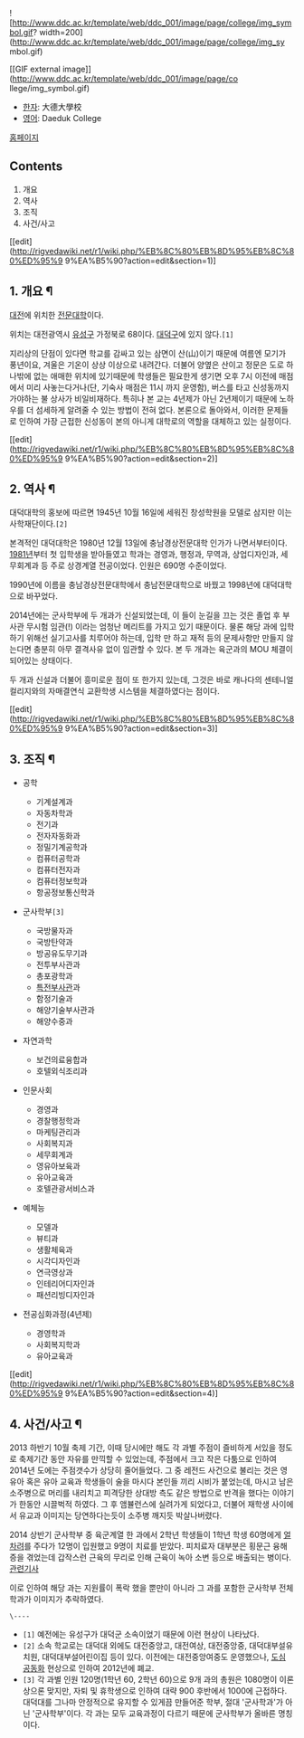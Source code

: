![http://www.ddc.ac.kr/template/web/ddc_001/image/page/college/img_symbol.gif?
width=200](http://www.ddc.ac.kr/template/web/ddc_001/image/page/college/img_sy
mbol.gif)

[[GIF external image]](http://www.ddc.ac.kr/template/web/ddc_001/image/page/co
llege/img_symbol.gif)

  * [한자](%ED%95%9C%EC%9E%90.md): 大德大學校
  * [영어](%EC%98%81%EC%96%B4.md): Daeduk College  

[홈페이지](http://www.ddc.ac.kr/index.do)

## Contents

    

1. 개요 
2. 역사 
3. 조직 
4. 사건/사고 

[[edit](http://rigvedawiki.net/r1/wiki.php/%EB%8C%80%EB%8D%95%EB%8C%80%ED%95%9
9%EA%B5%90?action=edit&section=1)]

## 1. 개요 ¶

[대전](%EB%8C%80%EC%A0%84.md)에 위치한
[전문대학](%EC%A0%84%EB%AC%B8%EB%8C%80%ED%95%99.md)이다.

  

위치는 대전광역시 [유성구](%EC%9C%A0%EC%84%B1%EA%B5%AC.md) 가정북로 68이다.
[대덕구](%EB%8C%80%EB%8D%95%EA%B5%AC.md)에 있지 않다.`[1]`

  

지리상의 단점이 있다면 학교를 감싸고 있는 삼면이 산(山)이기 때문에 여름엔 모기가 풍년이요, 겨울은 기온이 상상 이상으로 내려간다. 더불어
양옆은 산이고 정문은 도로 하나밖에 없는 애매한 위치에 있기때문에 학생들은 필요한게 생기면 오후 7시 이전에 매점에서 미리 사놓는다거나(단,
기숙사 매점은 11시 까지 운영함), 버스를 타고 신성동까지 가야하는 불 상사가 비일비재하다. 특히나 본 교는 4년제가 아닌 2년제이기
때문에 노하우를 더 섬세하게 알려줄 수 있는 방법이 전혀 없다. 본론으로 돌아와서, 이러한 문제들로 인하여 가장 근접한 신성동이 본의 아니게
대학로의 역할을 대체하고 있는 실정이다.

[[edit](http://rigvedawiki.net/r1/wiki.php/%EB%8C%80%EB%8D%95%EB%8C%80%ED%95%9
9%EA%B5%90?action=edit&section=2)]

## 2. 역사 ¶

대덕대학의 홍보에 따르면 1945년 10월 16일에 세워진 창성학원을 모델로 삼지만 이는 사학재단이다.`[2]`

  

본격적인 대덕대학은 1980년 12월 13일에 충남경상전문대학 인가가 나면서부터이다. [1981년](1981%EB%85%84.md)부터
첫 입학생을 받아들였고 학과는 경영과, 행정과, 무역과, 상업디자인과, 세무회계과 등 주로 상경계열 전공이었다. 인원은 690명 수준이었다.

  

1990년에 이름을 충남경상전문대학에서 충남전문대학으로 바꿨고 1998년에 대덕대학으로 바꾸었다.

  

2014년에는 군사학부에 두 개과가 신설되었는데, 이 들이 눈길을 끄는 것은 졸업 후 부사관 무시험 임관(!) 이라는 엄청난 메리트를 가지고
있기 때문이다. 물론 해당 과에 입학하기 위해선 실기고사를 치루어야 하는데, 입학 만 하고 재적 등의 문제사항만 만들지 않는다면 충분히 아무
결격사유 없이 임관할 수 있다. 본 두 개과는 육군과의 MOU 체결이 되어있는 상태이다.

  

두 개과 신설과 더불어 흥미로운 점이 또 한가지 있는데, 그것은 바로 캐나다의 센테니얼 컬리지와의 자매결연식 교환학생 시스템을 체결하였다는
점이다.

[[edit](http://rigvedawiki.net/r1/wiki.php/%EB%8C%80%EB%8D%95%EB%8C%80%ED%95%9
9%EA%B5%90?action=edit&section=3)]

## 3. 조직 ¶

  * 공학  

    * 기계설계과
    * 자동차학과
    * 전기과
    * 전자자동화과
    * 정밀기계공학과
    * 컴퓨터공학과
    * 컴퓨터전자과
    * 컴퓨터정보학과
    * 항공정보통신학과
  * 군사학부`[3]`  

    * 국방물자과
    * 국방탄약과
    * 방공유도무기과
    * 전투부사관과
    * 총포광학과
    * [특전부사관](%ED%8A%B9%EC%A0%84%EB%B6%80%EC%82%AC%EA%B4%80.md)과
    * 함정기술과
    * 해양기술부사관과
    * 해양수중과
  * 자연과학  

    * 보건의료융합과
    * 호텔외식조리과
  * 인문사회  

    * 경영과
    * 경찰행정학과
    * 마케팅관리과
    * 사회복지과
    * 세무회계과
    * 영유아보육과
    * 유아교육과
    * 호텔관광서비스과
  * 예체능  

    * 모델과
    * 뷰티과
    * 생활체육과
    * 시각디자인과
    * 연극영상과
    * 인테리어디자인과
    * 패션리빙디자인과
  * 전공심화과정(4년제)  

    * 경영학과
    * 사회복지학과
    * 유아교육과

[[edit](http://rigvedawiki.net/r1/wiki.php/%EB%8C%80%EB%8D%95%EB%8C%80%ED%95%9
9%EA%B5%90?action=edit&section=4)]

## 4. 사건/사고 ¶

  

2013 하반기 10월 축제 기간, 이때 당시에만 해도 각 과별 주점이 즐비하게 서있을 정도로 축제기간 동안 자유를 만끽할 수 있었는데,
주점에서 크고 작은 다툼으로 인하여 2014년 도에는 주점갯수가 상당히 줄어들었다. 그 중 레전드 사건으로 불리는 것은 영유아 혹은 유아
교육과 학생들이 술을 마시다 본인들 끼리 시비가 붙었는데, 마시고 남은 소주병으로 머리를 내리치고 피격당한 상대방 측도 같은 방법으로 반격을
했다는 이야기가 한동안 시끌벅적 하였다. 그 후 앰뷸런스에 실려가게 되었다고, 더불어 재학생 사이에서 유교과 이미지는 당연하다는듯이 소주병
깨지듯 박살나버렸다.

  

2014 상반기 군사학부 중 육군계열 한 과에서 2학년 학생들이 1학년 학생 60명에게
[얼차려](%EC%96%BC%EC%B0%A8%EB%A0%A4.md)를 주다가 12명이 입원했고 9명이 치료를 받았다. 피치료자 대부분은
횡문근 융해증을 겪었는데 갑작스런 근육의 무리로 인해 근육이 녹아 소변 등으로 배출되는 병이다.
[관련기사](http://www.daejonilbo.com/news/newsitem.asp?pk_no=1122586)

  

이로 인하여 해당 과는 지원률이 폭락 했을 뿐만이 아니라 그 과를 포함한 군사학부 전체 학과가 이미지가 추락하였다.

`\----`

  * `[1]` 예전에는 유성구가 대덕군 소속이었기 때문에 이런 현상이 나타났다.
  * `[2]` 소속 학교로는 대덕대 외에도 대전중앙고, 대전여상, 대전중앙중, 대덕대부설유치원, 대덕대부설어린이집 등이 있다. 이전에는 대전중앙여중도 운영했으나, [도심 공동화](%EB%8F%84%EC%8B%AC%20%EA%B3%B5%EB%8F%99%ED%99%94.md) 현상으로 인하여 2012년에 폐교.
  * `[3]` 각 과별 인원 120명(1학년 60, 2학년 60)으로 9개 과의 총원은 1080명이 이론 상으론 맞지만, 자퇴 및 휴학생으로 인하여 대략 900 후반에서 1000에 근접하다. 대덕대를 그나마 안정적으로 유지할 수 있게끔 만들어준 학부, 절대 '군사학과'가 아닌 '군사학부'이다. 각 과는 모두 교육과정이 다르기 때문에 군사학부가 올바른 명칭이다.

